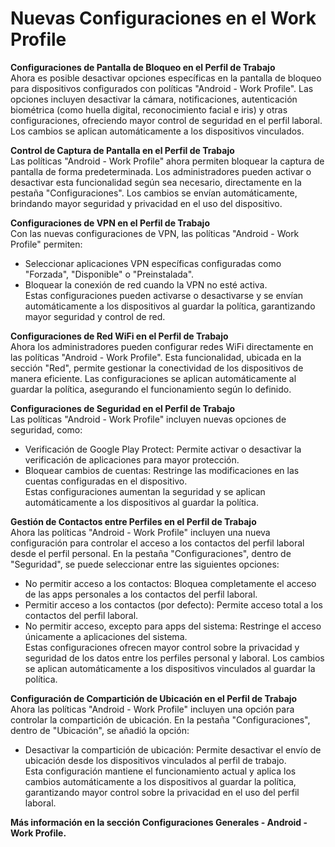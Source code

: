 # Nuevas Configuraciones en el Work Profile

**Configuraciones de Pantalla de Bloqueo en el Perfil de Trabajo**\
Ahora es posible desactivar opciones específicas en la pantalla de bloqueo para dispositivos configurados con políticas "Android - Work Profile". Las opciones incluyen desactivar la cámara, notificaciones, autenticación biométrica (como huella digital, reconocimiento facial e iris) y otras configuraciones, ofreciendo mayor control de seguridad en el perfil laboral. Los cambios se aplican automáticamente a los dispositivos vinculados.

**Control de Captura de Pantalla en el Perfil de Trabajo**\
Las políticas "Android - Work Profile" ahora permiten bloquear la captura de pantalla de forma predeterminada. Los administradores pueden activar o desactivar esta funcionalidad según sea necesario, directamente en la pestaña "Configuraciones". Los cambios se envían automáticamente, brindando mayor seguridad y privacidad en el uso del dispositivo.

**Configuraciones de VPN en el Perfil de Trabajo**\
Con las nuevas configuraciones de VPN, las políticas "Android - Work Profile" permiten:

* Seleccionar aplicaciones VPN específicas configuradas como "Forzada", "Disponible" o "Preinstalada".
* Bloquear la conexión de red cuando la VPN no esté activa.\
  Estas configuraciones pueden activarse o desactivarse y se envían automáticamente a los dispositivos al guardar la política, garantizando mayor seguridad y control de red.

**Configuraciones de Red WiFi en el Perfil de Trabajo**\
Ahora los administradores pueden configurar redes WiFi directamente en las políticas "Android - Work Profile". Esta funcionalidad, ubicada en la sección "Red", permite gestionar la conectividad de los dispositivos de manera eficiente. Las configuraciones se aplican automáticamente al guardar la política, asegurando el funcionamiento según lo definido.

**Configuraciones de Seguridad en el Perfil de Trabajo**\
Las políticas "Android - Work Profile" incluyen nuevas opciones de seguridad, como:

* Verificación de Google Play Protect: Permite activar o desactivar la verificación de aplicaciones para mayor protección.
* Bloquear cambios de cuentas: Restringe las modificaciones en las cuentas configuradas en el dispositivo.\
  Estas configuraciones aumentan la seguridad y se aplican automáticamente a los dispositivos al guardar la política.

**Gestión de Contactos entre Perfiles en el Perfil de Trabajo**\
Ahora las políticas "Android - Work Profile" incluyen una nueva configuración para controlar el acceso a los contactos del perfil laboral desde el perfil personal. En la pestaña "Configuraciones", dentro de "Seguridad", se puede seleccionar entre las siguientes opciones:

* No permitir acceso a los contactos: Bloquea completamente el acceso de las apps personales a los contactos del perfil laboral.
* Permitir acceso a los contactos (por defecto): Permite acceso total a los contactos del perfil laboral.
* No permitir acceso, excepto para apps del sistema: Restringe el acceso únicamente a aplicaciones del sistema.\
  Estas configuraciones ofrecen mayor control sobre la privacidad y seguridad de los datos entre los perfiles personal y laboral. Los cambios se aplican automáticamente a los dispositivos vinculados al guardar la política.

**Configuración de Compartición de Ubicación en el Perfil de Trabajo**\
Ahora las políticas "Android - Work Profile" incluyen una opción para controlar la compartición de ubicación. En la pestaña "Configuraciones", dentro de "Ubicación", se añadió la opción:

* Desactivar la compartición de ubicación: Permite desactivar el envío de ubicación desde los dispositivos vinculados al perfil de trabajo.\
  Esta configuración mantiene el funcionamiento actual y aplica los cambios automáticamente a los dispositivos al guardar la política, garantizando mayor control sobre la privacidad en el uso del perfil laboral.

**Más información en la sección Configuraciones Generales - Android - Work Profile.**
